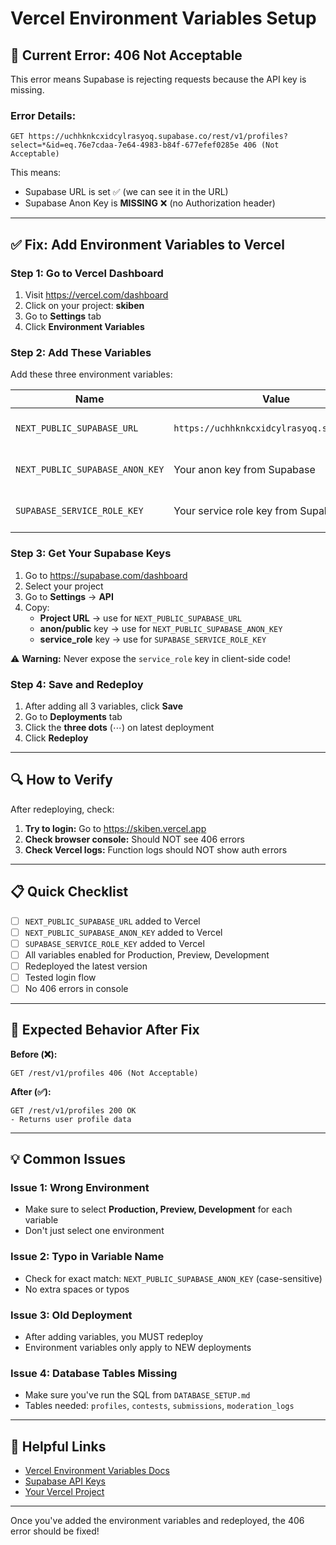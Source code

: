# Vercel Environment Variables Setup

## 🚨 Current Error: 406 Not Acceptable

This error means Supabase is rejecting requests because the API key is missing.

### Error Details:
```
GET https://uchhknkcxidcylrasyoq.supabase.co/rest/v1/profiles?select=*&id=eq.76e7cdaa-7e64-4983-b84f-677efef0285e 406 (Not Acceptable)
```

This means:
- Supabase URL is set ✅ (we can see it in the URL)
- Supabase Anon Key is **MISSING** ❌ (no Authorization header)

---

## ✅ Fix: Add Environment Variables to Vercel

### Step 1: Go to Vercel Dashboard
1. Visit https://vercel.com/dashboard
2. Click on your project: **skiben**
3. Go to **Settings** tab
4. Click **Environment Variables**

### Step 2: Add These Variables

Add these three environment variables:

| Name | Value | Environment |
|------|-------|-------------|
| `NEXT_PUBLIC_SUPABASE_URL` | `https://uchhknkcxidcylrasyoq.supabase.co` | Production, Preview, Development |
| `NEXT_PUBLIC_SUPABASE_ANON_KEY` | Your anon key from Supabase | Production, Preview, Development |
| `SUPABASE_SERVICE_ROLE_KEY` | Your service role key from Supabase | Production, Preview, Development |

### Step 3: Get Your Supabase Keys

1. Go to https://supabase.com/dashboard
2. Select your project
3. Go to **Settings** → **API**
4. Copy:
   - **Project URL** → use for `NEXT_PUBLIC_SUPABASE_URL`
   - **anon/public** key → use for `NEXT_PUBLIC_SUPABASE_ANON_KEY`
   - **service_role** key → use for `SUPABASE_SERVICE_ROLE_KEY`

⚠️ **Warning:** Never expose the `service_role` key in client-side code!

### Step 4: Save and Redeploy

1. After adding all 3 variables, click **Save**
2. Go to **Deployments** tab
3. Click the **three dots** (⋯) on latest deployment
4. Click **Redeploy**

---

## 🔍 How to Verify

After redeploying, check:

1. **Try to login:** Go to https://skiben.vercel.app
2. **Check browser console:** Should NOT see 406 errors
3. **Check Vercel logs:** Function logs should NOT show auth errors

---

## 📋 Quick Checklist

- [ ] `NEXT_PUBLIC_SUPABASE_URL` added to Vercel
- [ ] `NEXT_PUBLIC_SUPABASE_ANON_KEY` added to Vercel
- [ ] `SUPABASE_SERVICE_ROLE_KEY` added to Vercel
- [ ] All variables enabled for Production, Preview, Development
- [ ] Redeployed the latest version
- [ ] Tested login flow
- [ ] No 406 errors in console

---

## 🎯 Expected Behavior After Fix

**Before (❌):**
```
GET /rest/v1/profiles 406 (Not Acceptable)
```

**After (✅):**
```
GET /rest/v1/profiles 200 OK
- Returns user profile data
```

---

## 💡 Common Issues

### Issue 1: Wrong Environment
- Make sure to select **Production, Preview, Development** for each variable
- Don't just select one environment

### Issue 2: Typo in Variable Name
- Check for exact match: `NEXT_PUBLIC_SUPABASE_ANON_KEY` (case-sensitive)
- No extra spaces or typos

### Issue 3: Old Deployment
- After adding variables, you MUST redeploy
- Environment variables only apply to NEW deployments

### Issue 4: Database Tables Missing
- Make sure you've run the SQL from `DATABASE_SETUP.md`
- Tables needed: `profiles`, `contests`, `submissions`, `moderation_logs`

---

## 🔗 Helpful Links

- [Vercel Environment Variables Docs](https://vercel.com/docs/concepts/projects/environment-variables)
- [Supabase API Keys](https://supabase.com/dashboard/project/_/settings/api)
- [Your Vercel Project](https://vercel.com/dashboard)

---

Once you've added the environment variables and redeployed, the 406 error should be fixed!


